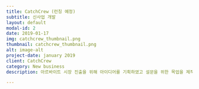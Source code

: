 ```yaml
---
title: CatchCrew (런칭 예정)
subtitle: 신사업 개발
layout: default
modal-id: 2
date: 2019-01-17
img: catchcrew_thumbnail.png
thumbnail: catchcrew_thumbnail.png
alt: image-alt
project-date: january 2019
client: CatchCrew
category: New business
description: 아르바이트 시장 진출을 위해 아이디어를 기획하였고 설문을 위한 목업을 제작하였습니다. 5차례에 걸쳐 500여명의 대학생, 점주, 기업에게 설문을 진행하였습니다. 해당 내용을 정리하여 사업전략을 프레젠테이션하였고 신사업본부가 출범하게 되었습니다. 이후 신사업본부는 구체적인 서비스 기획을 담당하였고 저는 상표권 등록, 약관/교육 정책 등을 제작하였고 2021년 런칭을 앞두고 있습니다.

---
```

